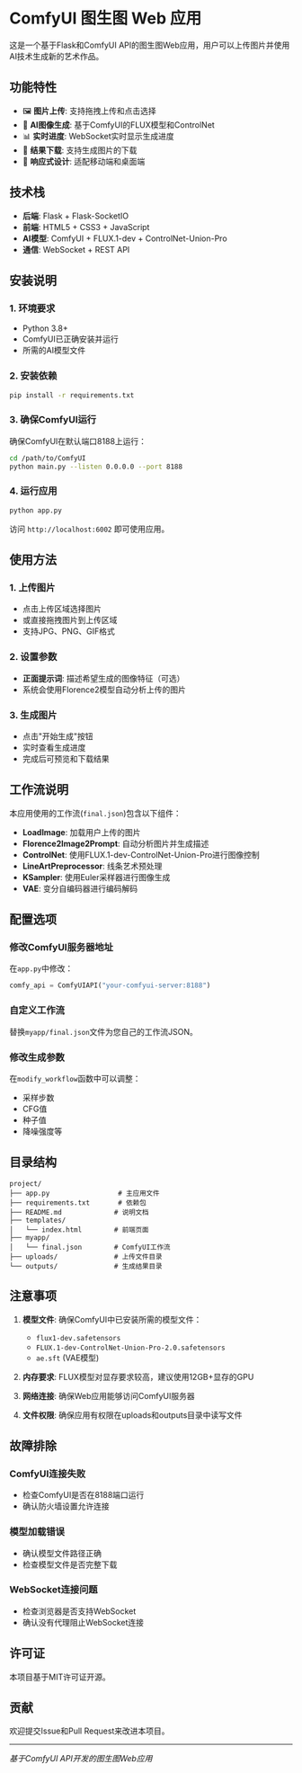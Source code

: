 # ComfyUI 图生图 Web 应用

这是一个基于Flask和ComfyUI API的图生图Web应用，用户可以上传图片并使用AI技术生成新的艺术作品。

## 功能特性

- 🖼️ **图片上传**: 支持拖拽上传和点击选择
- 🎨 **AI图像生成**: 基于ComfyUI的FLUX模型和ControlNet
- 📊 **实时进度**: WebSocket实时显示生成进度
- 💾 **结果下载**: 支持生成图片的下载
- 📱 **响应式设计**: 适配移动端和桌面端

## 技术栈

- **后端**: Flask + Flask-SocketIO
- **前端**: HTML5 + CSS3 + JavaScript
- **AI模型**: ComfyUI + FLUX.1-dev + ControlNet-Union-Pro
- **通信**: WebSocket + REST API

## 安装说明

### 1. 环境要求

- Python 3.8+
- ComfyUI已正确安装并运行
- 所需的AI模型文件

### 2. 安装依赖

```bash
pip install -r requirements.txt
```

### 3. 确保ComfyUI运行

确保ComfyUI在默认端口8188上运行：

```bash
cd /path/to/ComfyUI
python main.py --listen 0.0.0.0 --port 8188
```

### 4. 运行应用

```bash
python app.py
```

访问 `http://localhost:6002` 即可使用应用。

## 使用方法

### 1. 上传图片
- 点击上传区域选择图片
- 或直接拖拽图片到上传区域
- 支持JPG、PNG、GIF格式

### 2. 设置参数
- **正面提示词**: 描述希望生成的图像特征（可选）
- 系统会使用Florence2模型自动分析上传的图片

### 3. 生成图片
- 点击"开始生成"按钮
- 实时查看生成进度
- 完成后可预览和下载结果

## 工作流说明

本应用使用的工作流(`final.json`)包含以下组件：

- **LoadImage**: 加载用户上传的图片
- **Florence2Image2Prompt**: 自动分析图片并生成描述
- **ControlNet**: 使用FLUX.1-dev-ControlNet-Union-Pro进行图像控制
- **LineArtPreprocessor**: 线条艺术预处理
- **KSampler**: 使用Euler采样器进行图像生成
- **VAE**: 变分自编码器进行编码解码

## 配置选项

### 修改ComfyUI服务器地址

在`app.py`中修改：

```python
comfy_api = ComfyUIAPI("your-comfyui-server:8188")
```

### 自定义工作流

替换`myapp/final.json`文件为您自己的工作流JSON。

### 修改生成参数

在`modify_workflow`函数中可以调整：
- 采样步数
- CFG值
- 种子值
- 降噪强度等

## 目录结构

```
project/
├── app.py                 # 主应用文件
├── requirements.txt       # 依赖包
├── README.md             # 说明文档
├── templates/
│   └── index.html        # 前端页面
├── myapp/
│   └── final.json        # ComfyUI工作流
├── uploads/              # 上传文件目录
└── outputs/              # 生成结果目录
```

## 注意事项

1. **模型文件**: 确保ComfyUI中已安装所需的模型文件：
   - `flux1-dev.safetensors`
   - `FLUX.1-dev-ControlNet-Union-Pro-2.0.safetensors`
   - `ae.sft` (VAE模型)

2. **内存要求**: FLUX模型对显存要求较高，建议使用12GB+显存的GPU

3. **网络连接**: 确保Web应用能够访问ComfyUI服务器

4. **文件权限**: 确保应用有权限在uploads和outputs目录中读写文件

## 故障排除

### ComfyUI连接失败
- 检查ComfyUI是否在8188端口运行
- 确认防火墙设置允许连接

### 模型加载错误
- 确认模型文件路径正确
- 检查模型文件是否完整下载

### WebSocket连接问题
- 检查浏览器是否支持WebSocket
- 确认没有代理阻止WebSocket连接

## 许可证

本项目基于MIT许可证开源。

## 贡献

欢迎提交Issue和Pull Request来改进本项目。

---

*基于ComfyUI API开发的图生图Web应用*